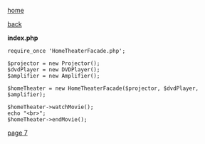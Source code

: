 [home](./page01.md)

[back](./page05.md)

**index.php**

```
require_once 'HomeTheaterFacade.php';
```

```
$projector = new Projector();
$dvdPlayer = new DVDPlayer();
$amplifier = new Amplifier();
```

```
$homeTheater = new HomeTheaterFacade($projector, $dvdPlayer, $amplifier);
```

```
$homeTheater->watchMovie();
echo "<br>";
$homeTheater->endMovie();
```


[page 7](./page07.md)
